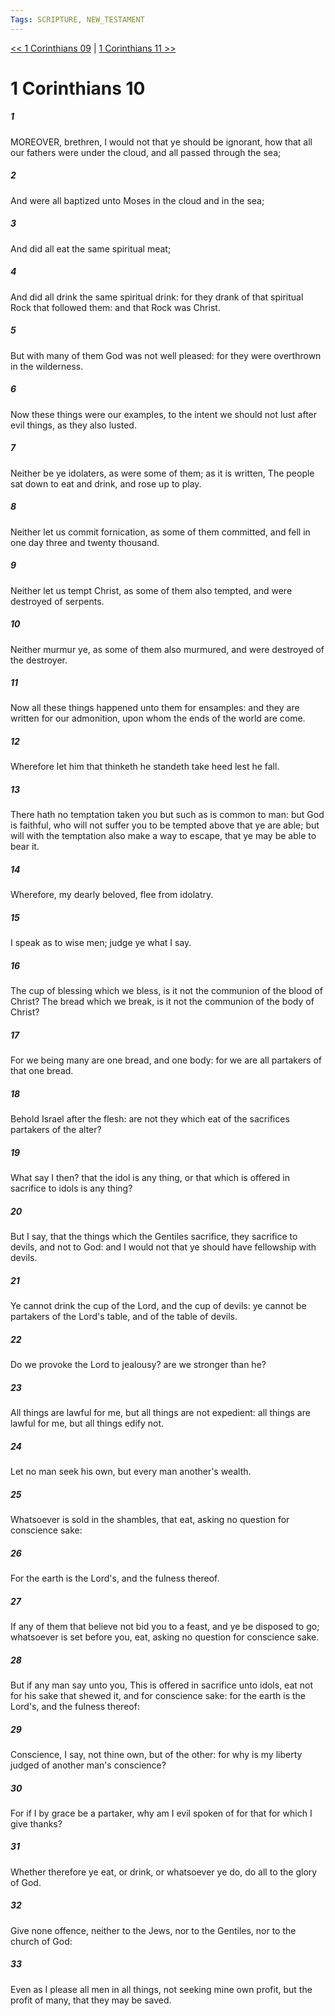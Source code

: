 ```yaml
---
Tags: SCRIPTURE, NEW_TESTAMENT
---
```


[<< 1 Corinthians 09](NEW_TESTAMENT/07_1_Corinthians/1_Corinthians_09.md) | [1 Corinthians 11 >>](NEW_TESTAMENT/07_1_Corinthians/1_Corinthians_11.md)

# 1 Corinthians 10

##### 1
 MOREOVER, brethren, I would not that ye should be ignorant, how that all our fathers were under the cloud, and all passed through the sea;
##### 2
 And were all baptized unto Moses in the cloud and in the sea;
##### 3
 And did all eat the same spiritual meat;
##### 4
 And did all drink the same spiritual drink: for they drank of that spiritual Rock that followed them: and that Rock was Christ.
##### 5
 But with many of them God was not well pleased: for they were overthrown in the wilderness.
##### 6
 Now these things were our examples, to the intent we should not lust after evil things, as they also lusted.
##### 7
 Neither be ye idolaters, as were some of them; as it is written, The people sat down to eat and drink, and rose up to play.
##### 8
 Neither let us commit fornication, as some of them committed, and fell in one day three and twenty thousand.
##### 9
 Neither let us tempt Christ, as some of them also tempted, and were destroyed of serpents.
##### 10
 Neither murmur ye, as some of them also murmured, and were destroyed of the destroyer.
##### 11
 Now all these things happened unto them for ensamples: and they are written for our admonition, upon whom the ends of the world are come.
##### 12
 Wherefore let him that thinketh he standeth take heed lest he fall.
##### 13
 There hath no temptation taken you but such as is common to man: but God is faithful, who will not suffer you to be tempted above that ye are able; but will with the temptation also make a way to escape, that ye may be able to bear it.
##### 14
 Wherefore, my dearly beloved, flee from idolatry.
##### 15
 I speak as to wise men; judge ye what I say.
##### 16
 The cup of blessing which we bless, is it not the communion of the blood of Christ? The bread which we break, is it not the communion of the body of Christ?
##### 17
 For we being many are one bread, and one body: for we are all partakers of that one bread.
##### 18
 Behold Israel after the flesh: are not they which eat of the sacrifices partakers of the alter?
##### 19
 What say I then? that the idol is any thing, or that which is offered in sacrifice to idols is any thing?
##### 20
 But I say, that the things which the Gentiles sacrifice, they sacrifice to devils, and not to God: and I would not that ye should have fellowship with devils.
##### 21
 Ye cannot drink the cup of the Lord, and the cup of devils: ye cannot be partakers of the Lord's table, and of the table of devils.
##### 22
 Do we provoke the Lord to jealousy? are we stronger than he?
##### 23
 All things are lawful for me, but all things are not expedient: all things are lawful for me, but all things edify not.
##### 24
 Let no man seek his own, but every man another's wealth.
##### 25
 Whatsoever is sold in the shambles, that eat, asking no question for conscience sake:
##### 26
 For the earth is the Lord's, and the fulness thereof.
##### 27
 If any of them that believe not bid you to a feast, and ye be disposed to go; whatsoever is set before you, eat, asking no question for conscience sake.
##### 28
 But if any man say unto you, This is offered in sacrifice unto idols, eat not for his sake that shewed it, and for conscience sake: for the earth is the Lord's, and the fulness thereof:
##### 29
 Conscience, I say, not thine own, but of the other: for why is my liberty judged of another man's conscience?
##### 30
 For if I by grace be a partaker, why am I evil spoken of for that for which I give thanks?
##### 31
 Whether therefore ye eat, or drink, or whatsoever ye do, do all to the glory of God.
##### 32
 Give none offence, neither to the Jews, nor to the Gentiles, nor to the church of God:
##### 33
 Even as I please all men in all things, not seeking mine own profit, but the profit of many, that they may be saved.
